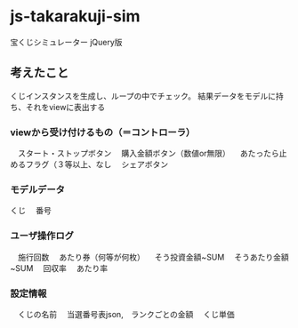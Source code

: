 # js-takarakuji-sim
宝くじシミュレーター jQuery版


## 考えたこと

くじインスタンスを生成し、ループの中でチェック。
結果データをモデルに持ち、それをviewに表出する

### viewから受け付けるもの（＝コントローラ）
　スタート・ストップボタン
　購入金額ボタン（数値or無限）
　あたったら止めるフラグ（３等以上、なし
　シェアボタン

### モデルデータ
くじ
　番号

### ユーザ操作ログ
　施行回数
　あたり券（何等が何枚）
　そう投資金額~SUM
　そうあたり金額~SUM
　回収率
　あたり率

### 設定情報
　くじの名前
　当選番号表json,　ランクごとの金額
　くじ単価



